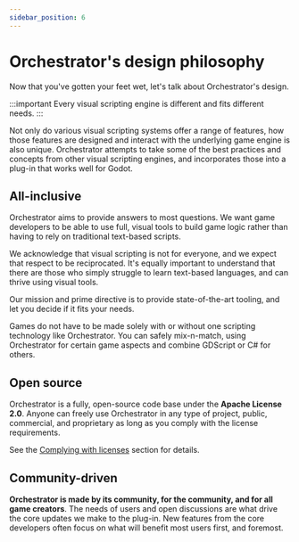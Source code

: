 ```yaml
---
sidebar_position: 6
---
```


# Orchestrator's design philosophy

Now that you've gotten your feet wet, let's talk about Orchestrator's design.

:::important
Every visual scripting engine is different and fits different needs.
:::

Not only do various visual scripting systems offer a range of features, how those features are designed and interact with the underlying game engine is also unique.
Orchestrator attempts to take some of the best practices and concepts from other visual scripting engines, and incorporates those into a plug-in that works well for Godot.

## All-inclusive

Orchestrator aims to provide answers to most questions.
We want game developers to be able to use full, visual tools to build game logic rather than having to rely on traditional text-based scripts.

We acknowledge that visual scripting is not for everyone, and we expect that respect to be reciprocated.
It's equally important to understand that there are those who simply struggle to learn text-based languages, and can thrive using visual tools.

Our mission and prime directive is to provide state-of-the-art tooling, and let you decide if it fits your needs.

Games do not have to be made solely with or without one scripting technology like Orchestrator.
You can safely mix-n-match, using Orchestrator for certain game aspects and combine GDScript or C# for others.

## Open source

Orchestrator is a fully, open-source code base under the **Apache License 2.0**.
Anyone can freely use Orchestrator in any type of project, public, commercial, and proprietary as long as you comply with the license requirements.

See the [Complying with licenses](../../about/complying-with-licenses) section for details.

## Community-driven

**Orchestrator is made by its community, for the community, and for all game creators**.
The needs of users and open discussions are what drive the core updates we make to the plug-in.
New features from the core developers often focus on what will benefit most users first, and foremost.